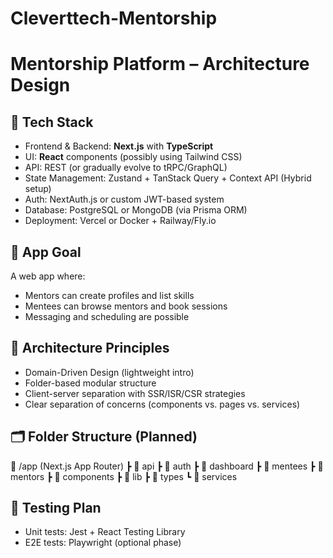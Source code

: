 # Cleverttech-Mentorship

# Mentorship Platform – Architecture Design

## 🧩 Tech Stack

- Frontend & Backend: **Next.js** with **TypeScript**
- UI: **React** components (possibly using Tailwind CSS)
- API: REST (or gradually evolve to tRPC/GraphQL)
- State Management: Zustand + TanStack Query + Context API (Hybrid setup)
- Auth: NextAuth.js or custom JWT-based system
- Database: PostgreSQL or MongoDB (via Prisma ORM)
- Deployment: Vercel or Docker + Railway/Fly.io

## 🎯 App Goal

A web app where:

- Mentors can create profiles and list skills
- Mentees can browse mentors and book sessions
- Messaging and scheduling are possible

## 🧠 Architecture Principles

- Domain-Driven Design (lightweight intro)
- Folder-based modular structure
- Client-server separation with SSR/ISR/CSR strategies
- Clear separation of concerns (components vs. pages vs. services)

## 🗂 Folder Structure (Planned)

📁 /app (Next.js App Router)
┣ 📁 api
┣ 📁 auth
┣ 📁 dashboard
┣ 📁 mentees
┣ 📁 mentors
┣ 📁 components
┣ 📁 lib
┣ 📁 types
┗ 📁 services

## 🧪 Testing Plan

- Unit tests: Jest + React Testing Library
- E2E tests: Playwright (optional phase)
